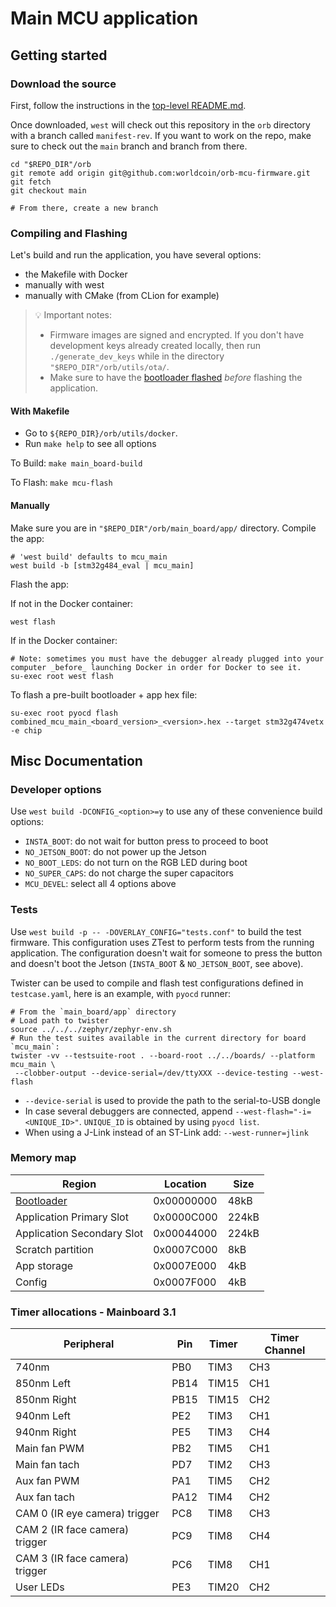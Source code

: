 # Main MCU application

## Getting started

### Download the source

First, follow the instructions in the [top-level README.md](../../README.md).

Once downloaded, `west` will check out this repository in the `orb` directory with a branch called `manifest-rev`. If
you
want to work on the repo, make sure to check out the `main` branch and branch from there.

```shell
cd "$REPO_DIR"/orb
git remote add origin git@github.com:worldcoin/orb-mcu-firmware.git
git fetch
git checkout main

# From there, create a new branch
```

### Compiling and Flashing

Let's build and run the application, you have several options:

- the Makefile with Docker
- manually with west
- manually with CMake (from CLion for example)

> 💡 Important notes:
>
> - Firmware images are signed and encrypted. If you don't have development keys already created locally, then run
>   `./generate_dev_keys` while in the directory `"$REPO_DIR"/orb/utils/ota/`.
> - Make sure to have the [bootloader flashed](../../bootloader_main/README.md) _before_ flashing the application.

#### With Makefile

- Go to `${REPO_DIR}/orb/utils/docker`.
- Run `make help` to see all options

To Build: `make main_board-build`

To Flash: `make mcu-flash`

#### Manually

Make sure you are in `"$REPO_DIR"/orb/main_board/app/` directory. Compile the app:

```shell
# 'west build' defaults to mcu_main
west build -b [stm32g484_eval | mcu_main]
```

Flash the app:

If not in the Docker container:

```shell
west flash
```

If in the Docker container:

```shell
# Note: sometimes you must have the debugger already plugged into your computer _before_ launching Docker in order for Docker to see it.
su-exec root west flash
```

To flash a pre-built bootloader + app hex file:

```
su-exec root pyocd flash combined_mcu_main_<board_version>_<version>.hex --target stm32g474vetx -e chip
```

## Misc Documentation

### Developer options

Use `west build -DCONFIG_<option>=y` to use any of these convenience build options:

- `INSTA_BOOT`: do not wait for button press to proceed to boot
- `NO_JETSON_BOOT`: do not power up the Jetson
- `NO_BOOT_LEDS`: do not turn on the RGB LED during boot
- `NO_SUPER_CAPS`: do not charge the super capacitors
- `MCU_DEVEL`: select all 4 options above

### Tests

Use `west build -p -- -DOVERLAY_CONFIG="tests.conf"` to build the test firmware. This configuration uses
ZTest to perform tests from the running application. The configuration doesn't wait for someone to press the button
and doesn't boot the Jetson (`INSTA_BOOT` & `NO_JETSON_BOOT`, see above).

Twister can be used to compile and flash test configurations defined in `testcase.yaml`, here is an example,
with `pyocd` runner:

```shell
# From the `main_board/app` directory
# Load path to twister
source ../../../zephyr/zephyr-env.sh
# Run the test suites available in the current directory for board `mcu_main`:
twister -vv --testsuite-root . --board-root ../../boards/ --platform mcu_main \
 --clobber-output --device-serial=/dev/ttyXXX --device-testing --west-flash
```

- `--device-serial` is used to provide the path to the serial-to-USB dongle
- In case several debuggers are connected, append `--west-flash="-i=<UNIQUE_ID>"`. `UNIQUE_ID` is obtained
  by using `pyocd list`.
- When using a J-Link instead of an ST-Link add: `--west-runner=jlink`

### Memory map

| Region                              | Location   | Size  |
| ----------------------------------- | ---------- | ----- |
| [Bootloader](../../bootloader_main) | 0x00000000 | 48kB  |
| Application Primary Slot            | 0x0000C000 | 224kB |
| Application Secondary Slot          | 0x00044000 | 224kB |
| Scratch partition                   | 0x0007C000 | 8kB   |
| App storage                         | 0x0007E000 | 4kB   |
| Config                              | 0x0007F000 | 4kB   |

### Timer allocations - Mainboard 3.1

| Peripheral                     | Pin  | Timer | Timer Channel |
| ------------------------------ | ---- | ----- | ------------- |
| 740nm                          | PB0  | TIM3  | CH3           |
| 850nm Left                     | PB14 | TIM15 | CH1           |
| 850nm Right                    | PB15 | TIM15 | CH2           |
| 940nm Left                     | PE2  | TIM3  | CH1           |
| 940nm Right                    | PE5  | TIM3  | CH4           |
| Main fan PWM                   | PB2  | TIM5  | CH1           |
| Main fan tach                  | PD7  | TIM2  | CH3           |
| Aux fan PWM                    | PA1  | TIM5  | CH2           |
| Aux fan tach                   | PA12 | TIM4  | CH2           |
| CAM 0 (IR eye camera) trigger  | PC8  | TIM8  | CH3           |
| CAM 2 (IR face camera) trigger | PC9  | TIM8  | CH4           |
| CAM 3 (IR face camera) trigger | PC6  | TIM8  | CH1           |
| User LEDs                      | PE3  | TIM20 | CH2           |

